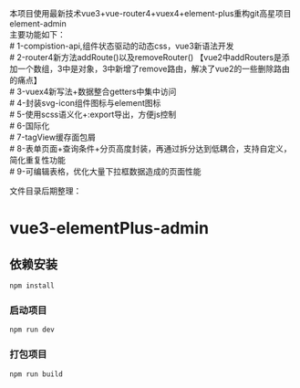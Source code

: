   本项目使用最新技术vue3+vue-router4+vuex4+element-plus重构git高星项目element-admin  
  主要功能如下：  
    # 1-compistion-api,组件状态驱动的动态css，vue3新语法开发  
    # 2-router4新方法addRoute()以及removeRouter() 【vue2中addRouters是添加一个数组，3中是对象，3中新增了remove路由，解决了vue2的一些删除路由的痛点】  
    # 3-vuex4新写法+数据整合getters中集中访问  
    # 4-封装svg-icon组件图标与element图标  
    # 5-使用scss语义化+:export导出，方便js控制  
    # 6-国际化  
    # 7-tagView缓存面包屑  
    # 8-表单页面+查询条件+分页高度封装，再通过拆分达到低耦合，支持自定义，简化重复性功能  
    # 9-可编辑表格，优化大量下拉框数据造成的页面性能

文件目录后期整理：

# vue3-elementPlus-admin

## 依赖安装
```
npm install
```

### 启动项目
```
npm run dev
```

### 打包项目
```
npm run build
